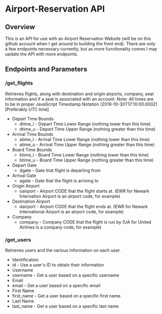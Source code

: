 # Airport-Reservation API

## Overview
This is an API for use with an Airport Reservation Website (will be on this github account when I get around to building the front end). There are only a few endpoints necessary currently, but as more functionality comes I may update the API with more endpoints.

## Endpoints and Parameters

### /get_flights
Retrieves flights, along with destination and origin airports, company, seat information and if a seat is associated with an account. Note: All times are to be in proper JavaScript Timestamp Notation (2019-10-30T17:10:00.000Z) [Preferably UTC time]
* Depart Time Bounds
  * dtime_l - Depart Time Lower Range (nothing lower than this time)
  * dtime_u - Depart Time Upper Range (nothing greater than this time)
* Arrival Time Bounds
  * atime_l - Arrival Time Lower Range (nothing lower than this time)
  * atime_u - Arrival Time Upper Range (nothing greater than this time)
* Board Time Bounds
  * btime_l - Board Time Lower Range (nothing lower than this time)
  * btime_u - Board Time Upper Range (nothing greater than this time)
* Depart Gate
  * dgate - Gate that flight is departing from
* Arrival Gate
  * agate - Gate that the flight is arriving to
* Origin Airport
  * oairport - Airport CODE that the flight starts at. (EWR for Newark Internation Airport is an airport code, for example)
* Destination Airport
  * dairport - Airport CODE that the flight ends at. (EWR for Newark International Airport is an airport code, for example)
* Company
  * company - Company CODE that the flight is run by (UA for United Airlines is a company code, for example)

### /get_users
Retrieves users and the various information on each user.
* Identification
 * id - Use a user's ID to obtain their information
* Username
 * username - Get a user based on a specific username
* Email
 * email - Get a user based on a specific email
* First Name
 * first_name - Get a user based on a specific first name.
* Last Name
 * last_name - Get a user based on a specific last name
